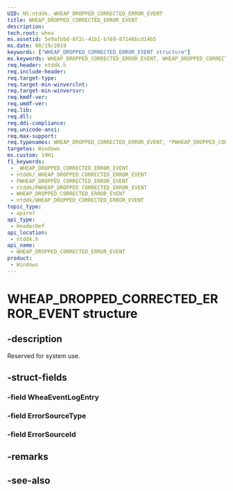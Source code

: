 ```yaml
---
UID: NS:ntddk._WHEAP_DROPPED_CORRECTED_ERROR_EVENT
title: WHEAP_DROPPED_CORRECTED_ERROR_EVENT
description: 
tech.root: whea
ms.assetid: 5e9afbbd-8f2c-41b1-b769-87146bcd14b5
ms.date: 08/19/2019
keywords: ["WHEAP_DROPPED_CORRECTED_ERROR_EVENT structure"]
ms.keywords: WHEAP_DROPPED_CORRECTED_ERROR_EVENT, WHEAP_DROPPED_CORRECTED_ERROR_EVENT, *PWHEAP_DROPPED_CORRECTED_ERROR_EVENT,
req.header: ntddk.h
req.include-header: 
req.target-type: 
req.target-min-winverclnt: 
req.target-min-winversvr: 
req.kmdf-ver: 
req.umdf-ver: 
req.lib: 
req.dll: 
req.ddi-compliance: 
req.unicode-ansi: 
req.max-support: 
req.typenames: WHEAP_DROPPED_CORRECTED_ERROR_EVENT, *PWHEAP_DROPPED_CORRECTED_ERROR_EVENT
targetos: Windows
ms.custom: 19H1
f1_keywords:
 - _WHEAP_DROPPED_CORRECTED_ERROR_EVENT
 - ntddk/_WHEAP_DROPPED_CORRECTED_ERROR_EVENT
 - PWHEAP_DROPPED_CORRECTED_ERROR_EVENT
 - ntddk/PWHEAP_DROPPED_CORRECTED_ERROR_EVENT
 - WHEAP_DROPPED_CORRECTED_ERROR_EVENT
 - ntddk/WHEAP_DROPPED_CORRECTED_ERROR_EVENT
topic_type:
 - apiref
api_type:
 - HeaderDef
api_location:
 - ntddk.h
api_name:
 - WHEAP_DROPPED_CORRECTED_ERROR_EVENT
product:
 - Windows
---
```


# WHEAP_DROPPED_CORRECTED_ERROR_EVENT structure


## -description

Reserved for system use.

## -struct-fields

### -field WheaEventLogEntry

### -field ErrorSourceType

### -field ErrorSourceId

## -remarks

## -see-also

